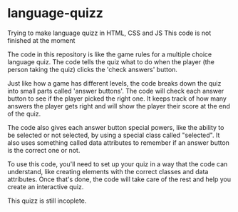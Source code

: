 # language-quizz
Trying to make language quizz in HTML, CSS and JS
This code is not finished at the moment

The code in this repository is like the game rules for a multiple choice language quiz. The code tells the quiz what to do when the player (the person taking the quiz) clicks the 'check answers' button.

Just like how a game has different levels, the code breaks down the quiz into small parts called 'answer buttons'. The code will check each answer button to see if the player picked the right one. It keeps track of how many answers the player gets right and will show the player their score at the end of the quiz.

The code also gives each answer button special powers, like the ability to be selected or not selected, by using a special class called "selected". It also uses something called data attributes to remember if an answer button is the correct one or not.

To use this code, you'll need to set up your quiz in a way that the code can understand, like creating elements with the correct classes and data attributes. Once that's done, the code will take care of the rest and help you create an interactive quiz.

This quizz is still incoplete.
